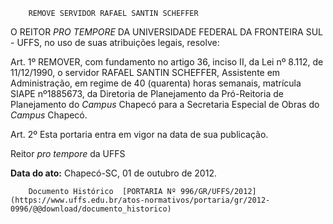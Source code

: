         REMOVE SERVIDOR RAFAEL SANTIN SCHEFFER  

O REITOR *PRO TEMPORE* DA UNIVERSIDADE FEDERAL DA FRONTEIRA SUL - UFFS, no uso de suas atribuições legais, resolve:

 Art. 1º REMOVER, com fundamento no artigo 36, inciso II, da Lei nº 8.112, de 11/12/1990, o servidor RAFAEL SANTIN SCHEFFER, Assistente em Administração, em regime de 40 (quarenta) horas semanais, matrícula SIAPE nº1885673, da Diretoria de Planejamento da Pró-Reitoria de Planejamento do *Campus* Chapecó para a Secretaria Especial de Obras do *Campus* Chapecó.

 Art. 2º Esta portaria entra em vigor na data de sua publicação.

 Reitor *pro tempore* da UFFS

  

   **Data do ato:** Chapecó-SC, 01 de outubro de 2012.   
 

        Documento Histórico  [PORTARIA Nº 996/GR/UFFS/2012](https://www.uffs.edu.br/atos-normativos/portaria/gr/2012-0996/@@download/documento_historico)     
      